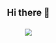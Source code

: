 <h2 align="center">
  <b>Hi there 👋</b>
  <br>
  <br>
  <a href="https://discord.com/users/847363776961314817"><img align="center" src="https://lanyard.cnrad.dev/api/847363776961314817?bg=23283d&borderRadius=8px"/> 
</a>
</h2>
